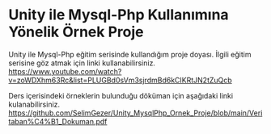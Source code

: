 # Unity ile Mysql-Php Kullanımına Yönelik Örnek Proje

Unity ile Mysql-Php eğitim serisinde kullandığım proje doyası. İlgili eğitim serisine göz atmak için linki kullanabilirsiniz.
https://www.youtube.com/watch?v=zoWDXhm63Rc&list=PLUGBd0sVm3sjrdmBd6kCIKRtJN2tZuQcb

Ders içerisindeki örneklerin bulunduğu döküman için aşağıdaki linki kulanabilirsiniz.
https://github.com/SelimGezer/Unity_MysqlPhp_Ornek_Proje/blob/main/Veritaban%C4%B1_Dokuman.pdf
